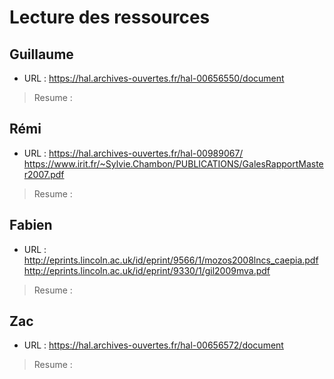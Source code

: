 # Lecture des ressources


## Guillaume
- URL : https://hal.archives-ouvertes.fr/hal-00656550/document

>Resume :

## Rémi
- URL : https://hal.archives-ouvertes.fr/hal-00989067/
		https://www.irit.fr/~Sylvie.Chambon/PUBLICATIONS/GalesRapportMaster2007.pdf

>Resume : 

## Fabien
- URL : http://eprints.lincoln.ac.uk/id/eprint/9566/1/mozos2008lncs_caepia.pdf
		http://eprints.lincoln.ac.uk/id/eprint/9330/1/gil2009mva.pdf

>Resume :

## Zac

- URL : https://hal.archives-ouvertes.fr/hal-00656572/document

>Resume :
